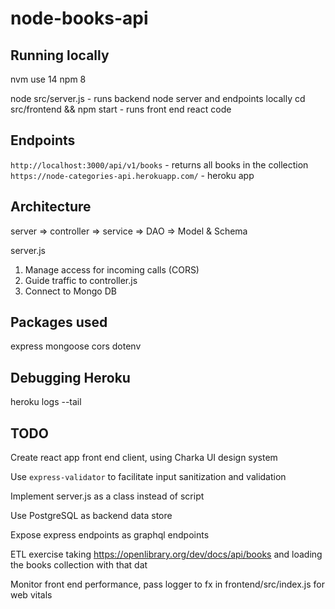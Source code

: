 # node-books-api

## Running locally

nvm use 14
npm 8

node src/server.js - runs backend node server and endpoints locally
cd src/frontend && npm start - runs front end react code

## Endpoints
`http://localhost:3000/api/v1/books` - returns all books in the collection
`https://node-categories-api.herokuapp.com/` - heroku app

## Architecture
server => controller => service => DAO => Model & Schema

server.js
1. Manage access for incoming calls (CORS)
2. Guide traffic to controller.js
3. Connect to Mongo DB


## Packages used
express
mongoose
cors
dotenv


## Debugging Heroku
heroku logs --tail

## TODO
Create react app front end client, using Charka UI design system

Use `express-validator` to facilitate input sanitization and validation

Implement server.js as a class instead of script

Use PostgreSQL as backend data store

Expose express endpoints as graphql endpoints

ETL exercise taking https://openlibrary.org/dev/docs/api/books and loading the books collection with that dat

Monitor front end performance, pass logger to fx in frontend/src/index.js for web vitals